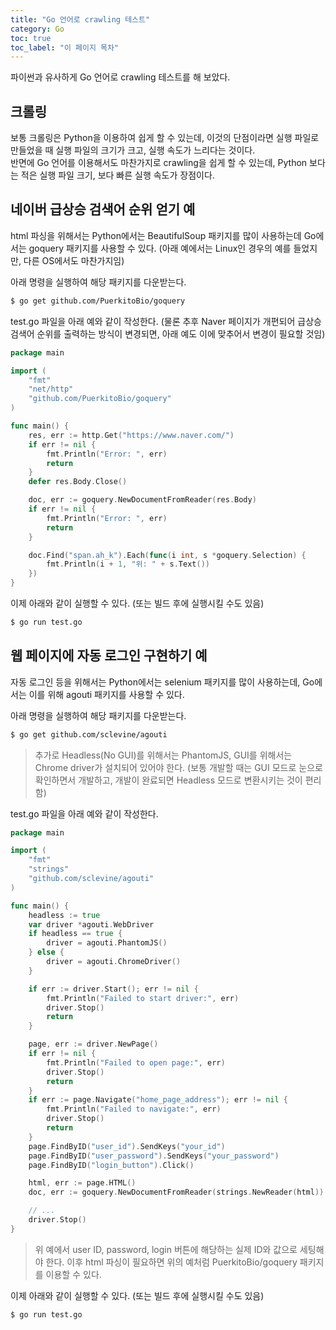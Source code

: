 ```yaml
---
title: "Go 언어로 crawling 테스트"
category: Go
toc: true
toc_label: "이 페이지 목차"
---
```


파이썬과 유사하게 Go 언어로 crawling 테스트를 해 보았다.

## 크롤링
보통 크롤링은 Python을 이용하여 쉽게 할 수 있는데, 이것의 단점이라면 실행 파일로 만들었을 때 실행 파일의 크기가 크고, 실행 속도가 느리다는 것이다.  
반면에 Go 언어를 이용해서도 마찬가지로 crawling을 쉽게 할 수 있는데, Python 보다는 적은 실행 파일 크기, 보다 빠른 실행 속도가 장점이다.

## 네이버 급상승 검색어 순위 얻기 예
html 파싱을 위해서는 Python에서는 BeautifulSoup 패키지를 많이 사용하는데 Go에서는 goquery 패키지를 사용할 수 있다. (아래 예에서는 Linux인 경우의 예를 들었지만, 다른 OS에서도 마찬가지임)

아래 명령을 실행하여 해당 패키지를 다운받는다.
```sh
$ go get github.com/PuerkitoBio/goquery
```
test.go 파일을 아래 예와 같이 작성한다. (물론 추후 Naver 페이지가 개편되어 급상승 검색어 순위를 출력하는 방식이 변경되면, 아래 예도 이에 맞추어서 변경이 필요할 것임)
```go
package main

import (
    "fmt"
    "net/http"
    "github.com/PuerkitoBio/goquery"
)

func main() {
    res, err := http.Get("https://www.naver.com/")
    if err != nil {
        fmt.Println("Error: ", err)
        return
    }
    defer res.Body.Close()

    doc, err := goquery.NewDocumentFromReader(res.Body)
    if err != nil {
        fmt.Println("Error: ", err)
        return
    }

    doc.Find("span.ah_k").Each(func(i int, s *goquery.Selection) {
        fmt.Println(i + 1, "위: " + s.Text())
    })
}
```
이제 아래와 같이 실행할 수 있다.  (또는 빌드 후에 실행시킬 수도 있음)
```sh
$ go run test.go
```

## 웹 페이지에 자동 로그인 구현하기 예
자동 로그인 등을 위해서는 Python에서는 selenium 패키지를 많이 사용하는데, Go에서는 이를 위해 agouti 패키지를 사용할 수 있다.

아래 명령을 실행하여 해당 패키지를 다운받는다.
```sh
$ go get github.com/sclevine/agouti
```
> 추가로 Headless(No GUI)를 위해서는 PhantomJS, GUI를 위해서는 Chrome driver가 설치되어 있어야 한다. (보통 개발할 때는 GUI 모드로 눈으로 확인하면서 개발하고, 개발이 완료되면 Headless 모드로 변환시키는 것이 편리함)

test.go 파일을 아래 예와 같이 작성한다.
```go
package main

import (
    "fmt"
    "strings"
    "github.com/sclevine/agouti"
)

func main() {
    headless := true
    var driver *agouti.WebDriver
    if headless == true {
        driver = agouti.PhantomJS()
    } else {
        driver = agouti.ChromeDriver()
    }

    if err := driver.Start(); err != nil {
        fmt.Println("Failed to start driver:", err)
        driver.Stop()
        return
    }

    page, err := driver.NewPage()
    if err != nil {
        fmt.Println("Failed to open page:", err)
        driver.Stop()
        return
    }
    if err := page.Navigate("home_page_address"); err != nil {
        fmt.Println("Failed to navigate:", err)
        driver.Stop()
        return
    }
    page.FindByID("user_id").SendKeys("your_id")
    page.FindByID("user_password").SendKeys("your_password")
    page.FindByID("login_button").Click()

    html, err := page.HTML()
    doc, err := goquery.NewDocumentFromReader(strings.NewReader(html))

    // ...
    driver.Stop()
}
```
> 위 예에서 user ID, password, login 버튼에 해당하는 실제 ID와 값으로 세팅해야 한다.
> 이후 html 파싱이 필요하면 위의 예처럼 PuerkitoBio/goquery 패키지를 이용할 수 있다.

이제 아래와 같이 실행할 수 있다.  (또는 빌드 후에 실행시킬 수도 있음)
```sh
$ go run test.go
```
